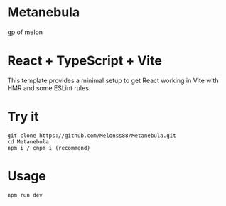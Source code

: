 # Metanebula

gp of melon

# React + TypeScript + Vite

This template provides a minimal setup to get React working in Vite with HMR and some ESLint rules.

# Try it

```
git clone https://github.com/Melonss88/Metanebula.git
cd Metanebula
npm i / cnpm i (recommend)
```

# Usage

```
npm run dev
```
